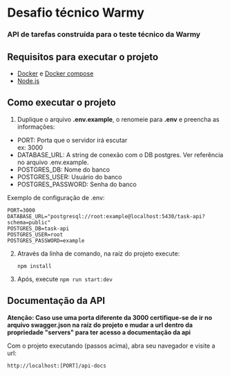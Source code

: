 # Desafio técnico Warmy

### API de tarefas construída para o teste técnico da Warmy

## Requisitos para executar o projeto

- [Docker](https://www.docker.com/) e [Docker compose](https://docs.docker.com/compose/gettingstarted/)
- [Node.js](https://nodejs.org/en)

## Como executar o projeto

1. Duplique o arquivo **.env.example**, o renomeie para **.env** e preencha as informações:

- PORT: Porta que o servidor irá escutar  
  ex: 3000
- DATABASE_URL: A string de conexão com o DB postgres.
  Ver referência no arquivo .env.example.
- POSTGRES_DB: Nome do banco
- POSTGRES_USER: Usuário do banco
- POSTGRES_PASSWORD: Senha do banco

Exemplo de configuração de .env:

```
PORT=3000
DATABASE_URL="postgresql://root:example@localhost:5430/task-api?schema=public"
POSTGRES_DB=task-api
POSTGRES_USER=root
POSTGRES_PASSWORD=example
```

2. Através da linha de comando, na raíz do projeto execute:

   `npm install`

3. Após, execute `npm run start:dev`

## Documentação da API

<strong>Atenção: Caso use uma porta diferente da 3000 certifique-se de ir no arquivo swagger.json na raíz do projeto e mudar a url dentro da propriedade "servers" para ter acesso a documentação da api </strong>

Com o projeto executando (passos acima), abra seu navegador e visite a url:

`http://localhost:[PORT]/api-docs`
